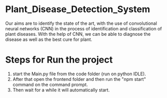 # Plant_Disease_Detection_System
Our aims are to identify the state of the art, with the use of convolutional neural networks (CNN) in the process of identification and classification of plant diseases. With the help of CNN, we can be able to diagnose the disease as well as the best cure for plant.

# Steps for Run the project
1) start the Main.py file from the code folder (run on python IDLE).
2) After that open the frontend folder and then run the "npm start" command on the command prompt.
3) Then wait for a while it will automatically start.
